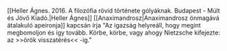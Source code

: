 [[Heller Ágnes. 2016. A filozófia rövid története gólyáknak. Budapest - Múlt és Jövő Kiadó.|Heller Ágnes]] [[Anaximandrosz|Anaximandrosz önmagává átalakuló apeironja]] kapcsán írja "Az igazság helyreáll, hogy megint megbomoljon és így tovább. Körbe, körbe, vagy ahogy Nietzsche kifejezte: az >>örök vissza­térés<< -ig." 